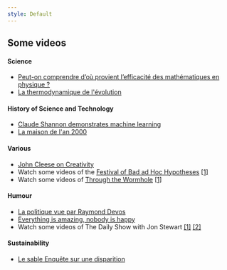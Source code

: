 ```yaml
---
style: Default
---
```


## Some videos


#### Science

- [Peut-on comprendre d’où provient l’efficacité des mathématiques en physique ?](https://www.youtube.com/watch?v=YQMhrVSR6X0)
- [La thermodynamique de l'évolution](https://www.youtube.com/watch?v=6lNz5vmKEFA)

#### History of Science and Technology

- [Claude Shannon demonstrates machine learning](https://www.youtube.com/watch?v=vPKkXibQXGA)
- [La maison de l'an 2000](http://www.ina.fr/video/CAA7901376201/la-maison-de-l-an-2000-video.html)

#### Various

- [John Cleese on Creativity](https://www.youtube.com/watch?v=Qby0ed4aVpo)
- Watch some videos of the [Festival of Bad ad Hoc Hypotheses](http://bahfest.com/) [[1]](https://www.youtube.com/watch?v=Zm-sQnazFAQ)
- Watch some videos of [Through the Wormhole](http://www.sciencechannel.com/tv-shows/through-the-wormhole/) [[1]](http://www.sciencechannel.com/tv-shows/through-the-wormhole/are-we-here-for-a-reason-2/)

#### Humour

- [La politique vue par Raymond Devos](https://www.youtube.com/watch?v=xpCx_bmPyOQ)
- [Everything is amazing, nobody is happy](http://zenmoments.org/everythings-amazing-nobodys-happy/)
- Watch some videos of The Daily Show with Jon Stewart [[1]](https://www.youtube.com/watch?v=mqmtjlSxA_g) [[2]](http://thedailyshow.cc.com/videos/ehkm0w/ricky-gervais)

#### Sustainability

- [Le sable Enquête sur une disparition ](https://www.youtube.com/watch?v=xcYBCGHq3nc)
